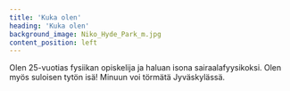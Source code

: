 ```yaml
---
title: 'Kuka olen'
heading: 'Kuka olen'
background_image: Niko_Hyde_Park_m.jpg
content_position: left
---
```


Olen 25-vuotias fysiikan opiskelija ja haluan isona sairaalafyysikoksi. Olen myös suloisen tytön isä! Minuun voi törmätä Jyväskylässä.
